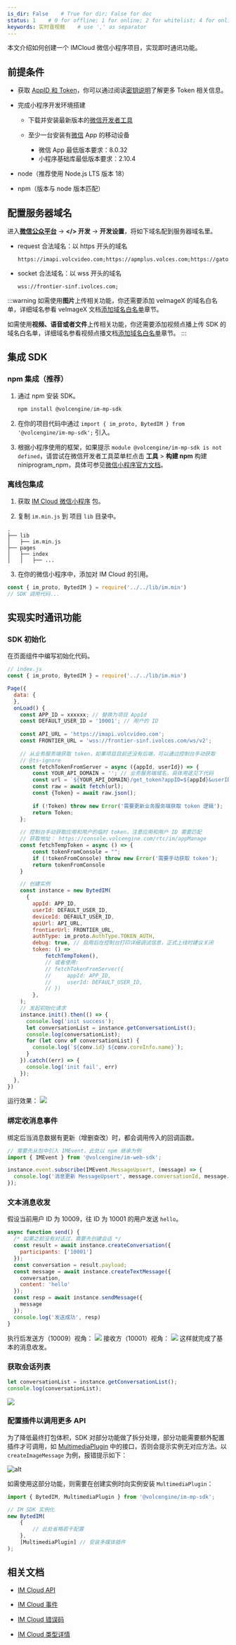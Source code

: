 ```yaml
---
is_dir: False    # True for dir; False for doc
status: 1    # 0 for offline; 1 for online; 2 for whitelist; 4 for online but hidden in TOC
keywords: 实时音视频    # use ',' as separator
---
```


本文介绍如何创建一个 IMCloud 微信小程序项目，实现即时通讯功能。

## 前提条件

- 获取 [AppID 和 Token](291042)，你可以通过阅读[密钥说明](291043)了解更多 Token 相关信息。
	
- 完成小程序开发环境搭建
	- 下载并安装最新版本的[微信开发者工具](https://developers.weixin.qq.com/miniprogram/dev/devtools/download.html)
		
	- 至少一台安装有[微信](https://weixin.qq.com/) App 的移动设备
	  - 微信 App 最低版本要求：8.0.32	
	  - 小程序基础库最低版本要求：2.10.4
			
- node（推荐使用 Node.js LTS 版本 18）
	
- npm（版本与 node 版本匹配）
	

## 配置服务器域名

进入[**微信公众平台**](https://mp.weixin.qq.com/) -> **</> 开发** -> **开发设置**，将如下域名配到服务器域名里。

- request 合法域名：以 https 开头的域名

  ```
  https://imapi.volcvideo.com;https://apmplus.volces.com;https://gator.volces.com;
  ```

- socket 合法域名：以 wss 开头的域名

  ```
  wss://frontier-sinf.ivolces.com;
  ```

:::warning
如需使用**图片**上传相关功能，你还需要添加 veImageX 的域名白名单，详细域名参看 veImageX 文档[添加域名白名单](https://www.volcengine.com/docs/508/1124892#%E6%B7%BB%E5%8A%A0%E5%9F%9F%E5%90%8D%E7%99%BD%E5%90%8D%E5%8D%95)章节。

如需使用**视频、语音或者文件**上传相关功能，你还需要添加视频点播上传 SDK 的域名白名单，详细域名参看视频点播文档[添加域名白名单](https://www.volcengine.com/docs/4/1125374#%E6%B7%BB%E5%8A%A0%E5%9F%9F%E5%90%8D%E7%99%BD%E5%90%8D%E5%8D%95)章节。
:::

## 集成 SDK

### npm 集成（推荐）

1. 通过 npm 安装 SDK。

   ```powershell
   npm install @volcengine/im-mp-sdk
   ```

2. 在你的项目代码中通过 `import { im_proto, BytedIM } from '@volcengine/im-mp-sdk';` 引入。

3. 根据小程序使用的框架，如果提示 `module @volcengine/im-mp-sdk is not defined`，请尝试在微信开发者工具菜单栏点击 **工具** > **构建 npm** 构建 niniprogram_npm，具体可参见[微信小程序官方文档](https://developers.weixin.qq.com/miniprogram/dev/devtools/npm.html)。

### 离线包集成

1. 获取 [IM Cloud 微信小程序](273865) 包。
	
2. 复制 `im.min.js` 到 项目 `lib` 目录中。

  ```
  .
  ├── lib
  │   ├── im.min.js
  ├── pages
  │   ├── index
  │   │   ├── ...
  ```

3. 在你的微信小程序中，添加对 IM Cloud 的引用。

  ```javascript
  const { im_proto, BytedIM } = require('../../lib/im.min')
  // SDK 调用代码...
  ```

## 实现实时通讯功能

### SDK 初始化

在页面组件中编写初始化代码。

```javascript
// index.js
const { im_proto, BytedIM } = require('../../lib/im.min')

Page({
  data: {
  },
  onLoad() {
    const APP_ID = xxxxxx; // 替换为项目 AppId
    const DEFAULT_USER_ID = '10001'; // 用户的 ID
    
    const API_URL = 'https://imapi.volcvideo.com';
    const FRONTIER_URL = 'wss://frontier-sinf.ivolces.com/ws/v2';
    
    // 从业务服务端获取 token，如果项目目前还没有后端，可以通过控制台手动获取
    // @ts-ignore
    const fetchTokenFromServer = async ({appId, userId}) => {
        const YOUR_API_DOMAIN = ''; // 业务服务端域名，具体用途见下代码
        const url = `${YOUR_API_DOMAIN}/get_token?appID=${appId}&userID=${userId}`;
        const raw = await fetch(url);
        const {Token} = await raw.json();
    
        if (!Token) throw new Error('需要更新业务服务端获取 token 逻辑');
        return Token;
    };
    
    // 控制台手动获取应用和用户的临时 token，注意应用和用户 ID 需要匹配
    // 获取地址： https://console.volcengine.com/rtc/im/appManage
    const fetchTempToken = async () => {
        const tokenFromConsole = "";
        if (!tokenFromConsole) throw new Error('需要手动获取 token');
        return tokenFromConsole
    }

    // 创建实例
    const instance = new BytedIM(
      {
        appId: APP_ID,
        userId: DEFAULT_USER_ID,
        deviceId: DEFAULT_USER_ID,
        apiUrl: API_URL,
        frontierUrl: FRONTIER_URL,
        authType: im_proto.AuthType.TOKEN_AUTH,
        debug: true, // 启用后在控制台打印详细调试信息，正式上线时建议关闭
        token: () => 
            fetchTempToken(),
            // 或者使用:
            // fetchTokenFromServer({
            //     appId: APP_ID,
            //     userId: DEFAULT_USER_ID,
            // }) 
        },
    );
    // 发起初始化请求
    instance.init().then(() => {
      console.log('init success');
      let conversationList = instance.getConversationList();
      console.log(conversationList);
      for (let conv of conversationList) {
        console.log(`${conv.id} ${conv.coreInfo.name}`);
      }
    }).catch((err) => {
      console.log('init fail', err)
    });
  },
})
```

运行效果：
![](https://portal.volccdn.com/obj/volcfe/cloud-universal-doc/upload_640b78afed0a41ae09666126466a2f53.png)

### 绑定收消息事件

绑定后当消息数据有更新（增删查改）时，都会调用传入的回调函数。

```javascript
// 需要先从包中引入 IMEvent，此处以 npm 继承为例
import { IMEvent } from '@volcengine/im-web-sdk';

instance.event.subscribe(IMEvent.MessageUpsert, (message) => {
  console.log('消息更新 MessageUpsert', message.conversationId, message.content);
});
```

### 文本消息收发

假设当前用户 ID 为 10009，往 ID 为 10001 的用户发送 `hello`。

```javascript
async function send() {
  /* 如果之前没有对话过，需要先创建会话 */
  const result = await instance.createConversation({
    participants: ['10001']
  });
  const conversation = result.payload;
  const message = await instance.createTextMessage({
    conversation,
    content: 'hello'
  });
  const resp = await instance.sendMessage({
    message
  });
  console.log('发送成功', resp)
}
```
执行后发送方（10009）视角：
![](https://portal.volccdn.com/obj/volcfe/cloud-universal-doc/upload_7706afc03736bed09dfc0b3f32fa45dc.png)
接收方（10001）视角：
![](https://portal.volccdn.com/obj/volcfe/cloud-universal-doc/upload_dd0493a7bf75648e1d123102d0b38e08.png)
这样就完成了基本的消息收发。

### 获取会话列表

```javascript
let conversationList = instance.getConversationList();
console.log(conversationList);
```
![](https://portal.volccdn.com/obj/volcfe/cloud-universal-doc/upload_16e5f8f62e36e640f1326bd478f81006.png)

### 配置插件以调用更多 API

为了降低最终打包体积，SDK 对部分功能做了拆分处理，部分功能需要额外配置插件才可调用，如 [MultimediaPlugin](293536#multimediaplugin) 中的接口，否则会提示实例无对应方法。以 `createImageMessage` 为例，报错提示如下：

![alt](https://portal.volccdn.com/obj/volcfe/cloud-universal-doc/upload_0d613b207210c8f30bc47aa76eaf06b9.png)

如需使用这部分功能，则需要在创建实例时向实例安装 `MultimediaPlugin`：

```javascript
import { BytedIM, MultimediaPlugin } from '@volcengine/im-mp-sdk';

// IM SDK 实例化
new BytedIM(
    {
        // 此处省略若干配置
    },
    [MultimediaPlugin] // 安装多媒体插件
);
```

## 相关文档

- [IM Cloud API](293536)
	
- [IM Cloud 事件](293537)
	
- [IM Cloud 错误码](293538)
	
- [IM Cloud 类型详情](293539)
